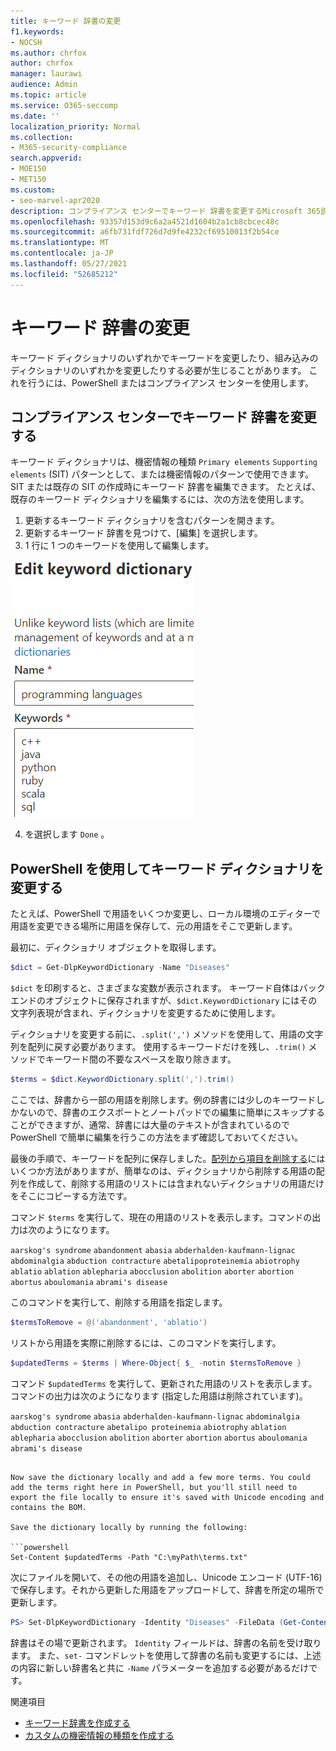```yaml
---
title: キーワード 辞書の変更
f1.keywords:
- NOCSH
ms.author: chrfox
author: chrfox
manager: laurawi
audience: Admin
ms.topic: article
ms.service: O365-seccomp
ms.date: ''
localization_priority: Normal
ms.collection:
- M365-security-compliance
search.appverid:
- MOE150
- MET150
ms.custom:
- seo-marvel-apr2020
description: コンプライアンス センターでキーワード 辞書を変更するMicrosoft 365説明します。
ms.openlocfilehash: 93357d153d9c6a2a4521d1604b2a1cb8cbcec48c
ms.sourcegitcommit: a6fb731fdf726d7d9fe4232cf69510013f2b54ce
ms.translationtype: MT
ms.contentlocale: ja-JP
ms.lasthandoff: 05/27/2021
ms.locfileid: "52685212"
---
```

# <a name="modify-a-keyword-dictionary"></a>キーワード 辞書の変更

キーワード ディクショナリのいずれかでキーワードを変更したり、組み込みのディクショナリのいずれかを変更したりする必要が生じることがあります。 これを行うには、PowerShell またはコンプライアンス センターを使用します。

## <a name="modify-a-keyword-dictionary-in-compliance-center"></a>コンプライアンス センターでキーワード 辞書を変更する

キーワード ディクショナリは、機密情報の種類 `Primary elements` `Supporting elements` (SIT) パターンとして、または機密情報のパターンで使用できます。 SIT または既存の SIT の作成時にキーワード 辞書を編集できます。 たとえば、既存のキーワード ディクショナリを編集するには、次の方法を使用します。

1. 更新するキーワード ディクショナリを含むパターンを開きます。
2. 更新するキーワード 辞書を見つけて、[編集] を選択します。 
3.  1 行に 1 つのキーワードを使用して編集します。

![スクリーンショットの編集キーワード](../media/edit-keyword-dictionary.png)

4. を選択します `Done` 。

## <a name="modify-a-keyword-dictionary-using-powershell"></a>PowerShell を使用してキーワード ディクショナリを変更する 

たとえば、PowerShell で用語をいくつか変更し、ローカル環境のエディターで用語を変更できる場所に用語を保存して、元の用語をそこで更新します。 

最初に、ディクショナリ オブジェクトを取得します。
  
```powershell
$dict = Get-DlpKeywordDictionary -Name "Diseases"
```

`$dict` を印刷すると、さまざまな変数が表示されます。 キーワード自体はバックエンドのオブジェクトに保存されますが、`$dict.KeywordDictionary` にはその文字列表現が含まれ、ディクショナリを変更するために使用します。 

ディクショナリを変更する前に、`.split(',')` メソッドを使用して、用語の文字列を配列に戻す必要があります。 使用するキーワードだけを残し、`.trim()` メソッドでキーワード間の不要なスペースを取り除きます。 
  
```powershell
$terms = $dict.KeywordDictionary.split(',').trim()
```

ここでは、辞書から一部の用語を削除します。例の辞書には少しのキーワードしかないので、辞書のエクスポートとノートパッドでの編集に簡単にスキップすることができますが、通常、辞書には大量のテキストが含まれているので PowerShell で簡単に編集を行うこの方法をまず確認しておいてください。
  
最後の手順で、キーワードを配列に保存しました。[配列から項目を削除する](/previous-versions/windows/it-pro/windows-powershell-1.0/ee692802(v=technet.10))にはいくつか方法がありますが、簡単なのは、ディクショナリから削除する用語の配列を作成して、削除する用語のリストには含まれないディクショナリの用語だけをそこにコピーする方法です。
  
コマンド `$terms` を実行して、現在の用語のリストを表示します。コマンドの出力は次のようになります。 
  
`aarskog's syndrome`
`abandonment`
`abasia`
`abderhalden-kaufmann-lignac`
`abdominalgia`
`abduction contracture`
`abetalipoproteinemia`
`abiotrophy`
`ablatio`
`ablation`
`ablepharia`
`abocclusion`
`abolition`
`aborter`
`abortion`
`abortus`
`aboulomania`
`abrami's disease`

このコマンドを実行して、削除する用語を指定します。
  
```powershell
$termsToRemove = @('abandonment', 'ablatio')
```

リストから用語を実際に削除するには、このコマンドを実行します。
  
```powershell
$updatedTerms = $terms | Where-Object{ $_ -notin $termsToRemove }
```

コマンド `$updatedTerms` を実行して、更新された用語のリストを表示します。コマンドの出力は次のようになります (指定した用語は削除されています)。 
  
`aarskog's syndrome`
`abasia`
`abderhalden-kaufmann-lignac`
`abdominalgia`
`abduction contracture`
`abetalipo proteinemia`
`abiotrophy`
`ablation`
`ablepharia`
`abocclusion`
`abolition`
`aborter`
`abortion`
`abortus`
`aboulomania`
`abrami's disease`
```

Now save the dictionary locally and add a few more terms. You could add the terms right here in PowerShell, but you'll still need to export the file locally to ensure it's saved with Unicode encoding and contains the BOM.
  
Save the dictionary locally by running the following:
  
```powershell
Set-Content $updatedTerms -Path "C:\myPath\terms.txt"
```

次にファイルを開いて、その他の用語を追加し、Unicode エンコード (UTF-16) で保存します。それから更新した用語をアップロードして、辞書を所定の場所で更新します。
  
```powershell
PS> Set-DlpKeywordDictionary -Identity "Diseases" -FileData (Get-Content -Path "C:myPath\terms.txt" -Encoding Byte -ReadCount 0)
```

辞書はその場で更新されます。 `Identity` フィールドは、辞書の名前を受け取ります。 また、`set-` コマンドレットを使用して辞書の名前も変更するには、上述の内容に新しい辞書名と共に `-Name` パラメーターを追加する必要があるだけです。 

関連項目
- [キーワード辞書を作成する](create-a-keyword-dictionary.md)
- [カスタムの機密情報の種類を作成する](create-a-custom-sensitive-information-type.md)
